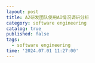 ```yaml
---
layout: post
title: A2研发团队使用AI情况调研分析
category: software engineering
catalog: true
published: false
tags:
  - software engineering
time: '2024.07.01 11:27:00'
---
```

